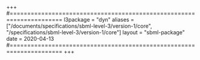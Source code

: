 +++
#=====================================================================
l3package = "dyn"
aliases = ["/documents/specifications/sbml-level-3/version-1/core", "/specifications/sbml-level-3/version-1/core"]
layout    = "sbml-package"
date      = 2020-04-13
#=====================================================================
+++

